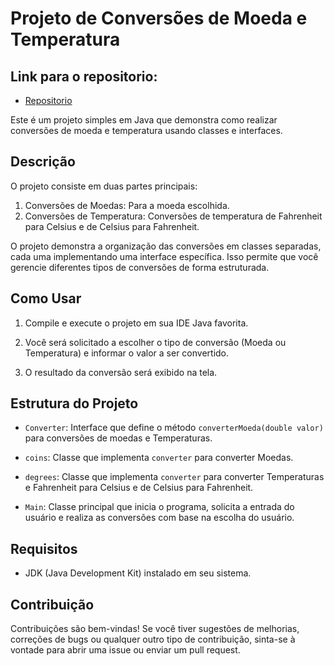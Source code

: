 # Projeto de Conversões de Moeda e Temperatura

## Link para o repositorio: 
- [Repositorio](https://github.com/Felipega6riel/Challenger_Converter)

Este é um projeto simples em Java que demonstra como realizar conversões de moeda e temperatura usando classes e interfaces.

## Descrição

O projeto consiste em duas partes principais:
1. Conversões de Moedas: Para a moeda escolhida.
2. Conversões de Temperatura: Conversões de temperatura de Fahrenheit para Celsius e de Celsius para Fahrenheit.

O projeto demonstra a organização das conversões em classes separadas, cada uma implementando uma interface específica. Isso permite que você gerencie diferentes tipos de conversões de forma estruturada.

## Como Usar

1. Compile e execute o projeto em sua IDE Java favorita.

2. Você será solicitado a escolher o tipo de conversão (Moeda ou Temperatura) e informar o valor a ser convertido.

3. O resultado da conversão será exibido na tela.

## Estrutura do Projeto

- `Converter`: Interface que define o método `converterMoeda(double valor)` para conversões de moedas e Temperaturas.

- `coins`: Classe que implementa `converter` para converter Moedas.
- `degrees`: Classe que implementa `converter` para converter Temperaturas e Fahrenheit para Celsius e de Celsius para Fahrenheit.
- `Main`: Classe principal que inicia o programa, solicita a entrada do usuário e realiza as conversões com base na escolha do usuário.

## Requisitos

- JDK (Java Development Kit) instalado em seu sistema.

## Contribuição

Contribuições são bem-vindas! Se você tiver sugestões de melhorias, correções de bugs ou qualquer outro tipo de contribuição, sinta-se à vontade para abrir uma issue ou enviar um pull request.





